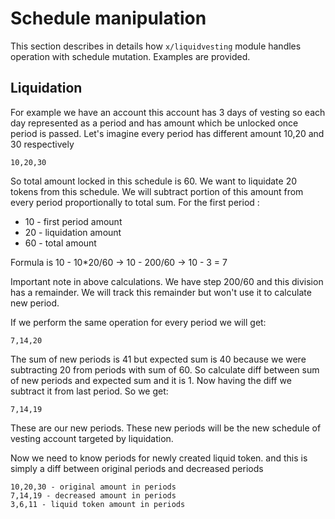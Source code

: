 # Schedule manipulation

This section describes in details how `x/liquidvesting` module handles operation with schedule mutation. Examples are provided.

## Liquidation

For example we have an account this account has 3 days of vesting so each day represented as a period and has amount which be unlocked once period is passed. 
Let's imagine every period has different amount 10,20 and 30 respectively
```
10,20,30
```

So total amount locked in this schedule is 60. We want to liquidate 20 tokens from this schedule.
We will subtract portion of this amount from every period proportionally to total sum.
For the first period :
- 10 - first period amount
- 20 - liquidation amount
- 60 - total amount

Formula is 10 - 10*20/60 -> 10 - 200/60 -> 10 - 3 = 7

Important note in above calculations. We have step 200/60 and this division has a remainder. We will track this remainder but won't use it to calculate new period.

If we perform the same operation for every period we will get:
```
7,14,20
```
The sum of new periods is 41 but expected sum is 40 because we were subtracting 20 from periods with sum of 60.
So calculate diff between sum of new periods and expected sum and it is 1. Now having the diff we subtract it from last period. So we get:
```
7,14,19
```
These are our new periods. These new periods will be the new schedule of vesting account targeted by liquidation.

Now we need to know periods for newly created liquid token. and this is simply a diff between original periods and decreased periods
```
10,20,30 - original amount in periods
7,14,19 - decreased amount in periods
3,6,11 - liquid token amount in periods
```
